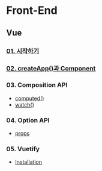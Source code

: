 # Front-End

## Vue

### [01. 시작하기](./Vue/2023-11-09-getting-started.md)

### [02. createApp()과 Component](./Vue/2023-11-09-createApp-and-component.md)

### 03. Composition API

* [computed()](./Vue/composition-api/2023-11-11-computed.md)
* [watch()](./Vue/composition-api/2023-11-11-watch.md)

### 04. Option API

* [props](./Vue/option-api/2023-11-11-props.md)

### 05. Vuetify

* [Installation](./Vue/vuetify/2023-12-16-installation.md)

